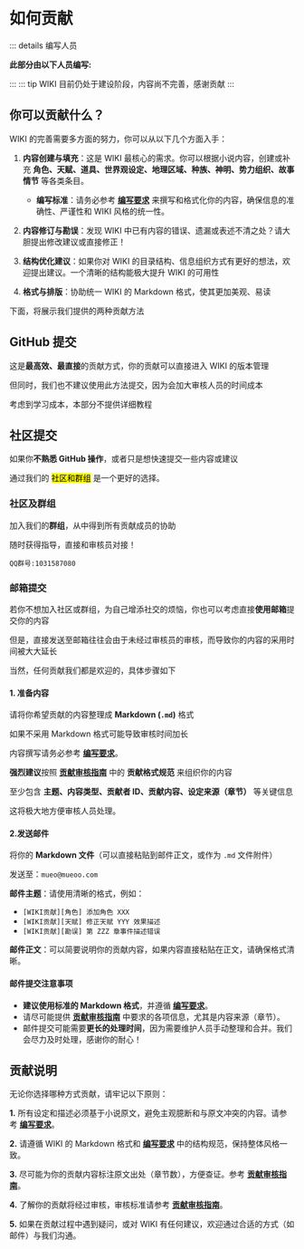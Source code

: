 # 如何贡献 <Badge type="warning" text="beta" />
::: details 编写人员

**此部分由以下人员编写:**
<MemberBlock :filterNames="teamMembers" />

<script setup>
const teamMembers = [
'Mueo'
];

</script>

:::
::: tip 
WIKI 目前仍处于建设阶段，内容尚不完善，感谢贡献
:::

## 你可以贡献什么？

WIKI 的完善需要多方面的努力，你可以从以下几个方面入手：

1.  **内容创建与填充**：这是 WIKI 最核心的需求。你可以根据小说内容，创建或补充 **角色、天赋、道具、世界观设定、地理区域、种族、神明、势力组织、故事情节** 等各类条目。
    *   **编写标准**：请务必参考 **[编写要求](./compile.md)** 来撰写和格式化你的内容，确保信息的准确性、严谨性和 WIKI 风格的统一性。

2.  **内容修订与勘误**：发现 WIKI 中已有内容的错误、遗漏或表述不清之处？请大胆提出修改建议或直接修正！

3.  **结构优化建议**：如果你对 WIKI 的目录结构、信息组织方式有更好的想法，欢迎提出建议。一个清晰的结构能极大提升 WIKI 的可用性

4.  **格式与排版**：协助统一 WIKI 的 Markdown 格式，使其更加美观、易读

下面，将展示我们提供的两种贡献方法

## GitHub 提交 

这是**最高效、最直接**的贡献方式，你的贡献可以直接进入 WIKI 的版本管理

但同时，我们也不建议使用此方法提交，因为会加大审核人员的时间成本

考虑到学习成本，本部分不提供详细教程

## 社区提交

如果你**不熟悉 GitHub 操作**，或者只是想快速提交一些内容或建议

通过我们的 <mark>社区和群组</mark> 是一个更好的选择。

### 社区及群组
加入我们的**群组**，从中得到所有贡献成员的协助

随时获得指导，直接和审核员对接！

`QQ群号:1031587080`

### 邮箱提交

若你不想加入社区或群组，为自己增添社交的烦恼，你也可以考虑直接**使用邮箱**提交你的内容

但是，直接发送至邮箱往往会由于未经过审核员的审核，而导致你的内容的采用时间被大大延长

当然，任何贡献我们都是欢迎的，具体步骤如下

#### 1. 准备内容
请将你希望贡献的内容整理成 **Markdown (`.md`)** 格式

如果不采用 Markdown 格式可能导致审核时间加长 

内容撰写请务必参考 **[编写要求](./compile.md)**。

**强烈建议**按照 **[贡献审核指南](./guide.md)** 中的 **贡献格式规范** 来组织你的内容 

至少包含 **主题、内容类型、贡献者 ID、贡献内容、设定来源（章节）** 等关键信息
    
这将极大地方便审核人员处理。

#### 2.发送邮件
将你的 **Markdown 文件**（可以直接粘贴到邮件正文，或作为 `.md` 文件附件）

发送至：`mueo@mueoo.com`

**邮件主题**：请使用清晰的格式，例如：
*   `[WIKI贡献][角色] 添加角色 XXX`
*   `[WIKI贡献][天赋] 修正天赋 YYY 效果描述`
*   `[WIKI贡献][勘误] 第 ZZZ 章事件描述错误`

**邮件正文**：可以简要说明你的贡献内容，如果内容直接粘贴在正文，请确保格式清晰。

#### 邮件提交注意事项
*   **建议使用标准的 Markdown 格式**，并遵循 **[编写要求](./compile.md)**。
*   请尽可能提供 **[贡献审核指南](./guide.md)** 中要求的各项信息，尤其是内容来源（章节）。
*   邮件提交可能需要**更长的处理时间**，因为需要维护人员手动整理和合并。我们会尽力及时处理，感谢你的耐心！

## 贡献说明

无论你选择哪种方式贡献，请牢记以下原则：

**1.** 所有设定和描述必须基于小说原文，避免主观臆断和与原文冲突的内容。请参考 **[编写要求](./compile.md)**。

**2.** 请遵循 WIKI 的 Markdown 格式和 **[编写要求](./compile.md)** 中的结构规范，保持整体风格一致。

**3.** 尽可能为你的贡献内容标注原文出处（章节数），方便查证。参考 **[贡献审核指南](./guide.md)**。

**4.** 了解你的贡献将经过审核，审核标准请参考 **[贡献审核指南](./guide.md)**。

**5.** 如果在贡献过程中遇到疑问，或对 WIKI 有任何建议，欢迎通过合适的方式（如 邮件）与我们沟通。

